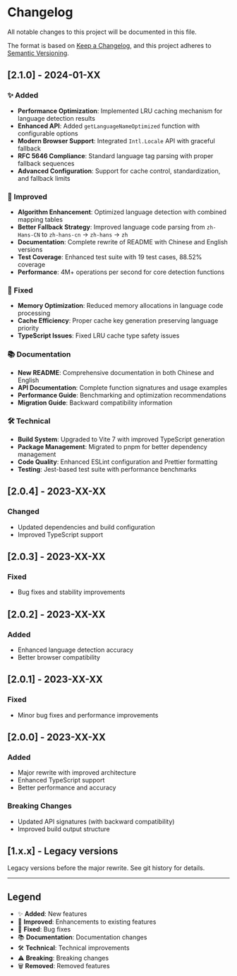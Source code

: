 # Changelog

All notable changes to this project will be documented in this file.

The format is based on [Keep a Changelog](https://keepachangelog.com/en/1.0.0/),
and this project adheres to [Semantic Versioning](https://semver.org/spec/v2.0.0.html).

## [2.1.0] - 2024-01-XX

### ✨ Added

- **Performance Optimization**: Implemented LRU caching mechanism for language detection results
- **Enhanced API**: Added `getLanguageNameOptimized` function with configurable options
- **Modern Browser Support**: Integrated `Intl.Locale` API with graceful fallback
- **RFC 5646 Compliance**: Standard language tag parsing with proper fallback sequences
- **Advanced Configuration**: Support for cache control, standardization, and fallback limits

### 🚀 Improved

- **Algorithm Enhancement**: Optimized language detection with combined mapping tables
- **Better Fallback Strategy**: Improved language code parsing from `zh-Hans-CN` to `zh-hans-cn` → `zh-hans` → `zh`
- **Documentation**: Complete rewrite of README with Chinese and English versions
- **Test Coverage**: Enhanced test suite with 19 test cases, 88.52% coverage
- **Performance**: 4M+ operations per second for core detection functions

### 🔧 Fixed

- **Memory Optimization**: Reduced memory allocations in language code processing
- **Cache Efficiency**: Proper cache key generation preserving language priority
- **TypeScript Issues**: Fixed LRU cache type safety issues

### 📚 Documentation

- **New README**: Comprehensive documentation in both Chinese and English
- **API Documentation**: Complete function signatures and usage examples
- **Performance Guide**: Benchmarking and optimization recommendations
- **Migration Guide**: Backward compatibility information

### 🛠️ Technical

- **Build System**: Upgraded to Vite 7 with improved TypeScript generation
- **Package Management**: Migrated to pnpm for better dependency management
- **Code Quality**: Enhanced ESLint configuration and Prettier formatting
- **Testing**: Jest-based test suite with performance benchmarks

## [2.0.4] - 2023-XX-XX

### Changed

- Updated dependencies and build configuration
- Improved TypeScript support

## [2.0.3] - 2023-XX-XX

### Fixed

- Bug fixes and stability improvements

## [2.0.2] - 2023-XX-XX

### Added

- Enhanced language detection accuracy
- Better browser compatibility

## [2.0.1] - 2023-XX-XX

### Fixed

- Minor bug fixes and performance improvements

## [2.0.0] - 2023-XX-XX

### Added

- Major rewrite with improved architecture
- Enhanced TypeScript support
- Better performance and accuracy

### Breaking Changes

- Updated API signatures (with backward compatibility)
- Improved build output structure

## [1.x.x] - Legacy versions

Legacy versions before the major rewrite. See git history for details.

---

## Legend

- ✨ **Added**: New features
- 🚀 **Improved**: Enhancements to existing features
- 🔧 **Fixed**: Bug fixes
- 📚 **Documentation**: Documentation changes
- 🛠️ **Technical**: Technical improvements
- ⚠️ **Breaking**: Breaking changes
- 🗑️ **Removed**: Removed features
